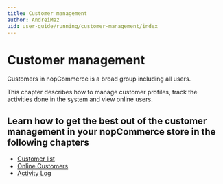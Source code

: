```yaml
---
title: Customer management
author: AndreiMaz
uid: user-guide/running/customer-management/index
---
```


# Customer management

Customers in nopCommerce is a broad group including all users.

This chapter describes how to manage customer profiles, track the activities done in the system and view online users.

## Learn how to get the best out of the customer management in your nopCommerce store in the following chapters

* [Customer list](xref:en-US/user-guide/running/customer-management/customer-list)
* [Online Customers](xref:en-US/user-guide/running/customer-management/online-customers)
* [Activity Log](xref:en-US/user-guide/running/customer-management/activity-log)